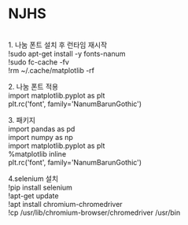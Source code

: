 # NJHS
<br>
1. 나눔 폰트 설치 후 런타임 재시작<br>
!sudo apt-get install -y fonts-nanum<br>
!sudo fc-cache -fv<br>
!rm ~/.cache/matplotlib -rf<br>
<p>
2. 나눔 폰트 적용<br>
import matplotlib.pyplot as plt<br>
plt.rc('font', family='NanumBarunGothic') <br>
<p>
3. 패키지<br>
import pandas as pd<br>
import numpy as np<br>
import matplotlib.pyplot as plt<br>
%matplotlib inline<br>
plt.rc('font', family='NanumBarunGothic') <br>
<p>
4.selenium 설치<br>
!pip install selenium<br>
!apt-get update<br>
!apt install chromium-chromedriver<br>
!cp /usr/lib/chromium-browser/chromedriver /usr/bin<br>
